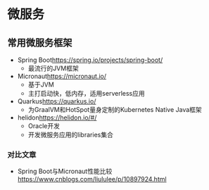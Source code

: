 # 微服务

## 常用微服务框架

- Spring Boot<https://spring.io/projects/spring-boot/>
  - 最流行的JVM框架
- Micronaut<https://micronaut.io/>
  - 基于JVM
  - 主打启动快，低内存，适用serverless应用
- Quarkus<https://quarkus.io/>
  - 为GraalVM和HotSpot量身定制的Kubernetes Native Java框架
- helidon<https://helidon.io/#/>
  - Oracle开发
  - 开发微服务应用的libraries集合

### 对比文章

- Spring Boot与Micronaut性能比较<https://www.cnblogs.com/liululee/p/10897924.html>